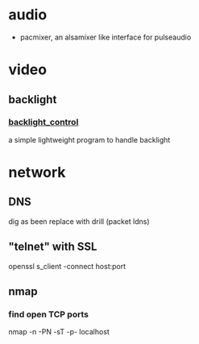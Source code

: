 # audio

- pacmixer, an alsamixer like interface for pulseaudio 

# video

## backlight

### [backlight_control](https://github.com/Hendrikto/backlight_control)

a simple lightweight program to handle backlight

# network

## DNS

dig as been replace with drill (packet ldns) 

## "telnet" with SSL

openssl s_client -connect host:port

## nmap

### find open TCP ports

nmap -n -PN -sT -p- localhost
